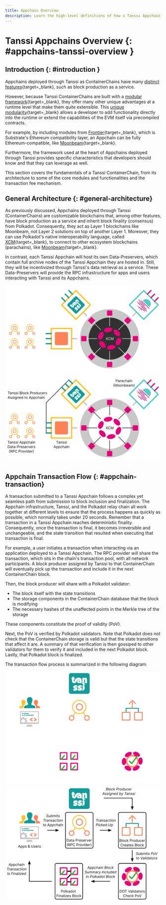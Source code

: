 ```yaml
---
title: Appchain Overview
description: Learn the high-level definitions of how a Tanssi Appchain works, its architecture, and the block production as a service mechanism with deterministic finality
---
```


# Tanssi Appchains Overview {: #appchains-tanssi-overview }

## Introduction {: #introduction }

Appchains deployed through Tanssi as ContainerChains have many [distinct features](/learn/tanssi/overview/#what-tanssi-provides){target=_blank}, such as block production as a service.

However, because Tanssi ContainerChains are built with a [modular framework](/learn/framework/){target=_blank}, they offer many other unique advantages at a runtime level that make them quite extensible. This [unique modularity](/learn/framework/modules/){target=_blank} allows a developer to add functionality directly into the runtime or extend the capabilities of the EVM itself via precompiled contracts. 

For example, by including modules from [Frontier](https://github.com/paritytech/frontier){target=_blank}, which is Substrate's Ethereum compatibility layer, an Appchain can be fully Ethereum-compatible, like [Moonbeam](https://moonbeam.network){target=_blank}. 

Furthermore, the framework used at the heart of Appchains deployed through Tanssi provides specific characteristics that developers should know and that they can leverage as well.

This section covers the fundamentals of a Tanssi ContainerChain, from its architecture to some of the core modules and functionalities and the transaction fee mechanism.

## General Architecture {: #general-architecture}

As previously discussed, Appchains deployed through Tanssi (ContainerChains) are customizable blockchains that, among other features, have block production as a service and inherit block finality (consensus) from Polkadot. Consequently, they act as Layer 1 blockchains like Moonbeam, not Layer 2 solutions on top of another Layer 1. Moreover, they can use Polkadot's native interoperability language, called [XCM](https://wiki.polkadot.network/docs/learn-xcm){target=_blank}, to connect to other ecosystem blockchains (parachains), like [Moonbeam](https://moonbeam.network){target=_blank}.

In contrast, each Tanssi Appchain will host its own Data-Preservers, which contain full archive nodes of the Tanssi Appchain they are hosted in. Still, they will be incentivized through Tanssi's data retrieval as a service. These Data-Preservers will provide the RPC infrastructure for apps and users interacting with Tanssi and its Appchains.

![Appchain Architecture Overview](/images/learn/appchains/overview/dark-overview-1.png#only-dark)
![Appchain Architecture Overview](/images/learn/appchains/overview/light-overview-1.png#only-light)

## Appchain Transaction Flow {: #appchain-transaction}

A transaction submitted to a Tanssi Appchain follows a complex yet seamless path from submission to block inclusion and finalization. The Appchain infrastructure, Tanssi, and the Polkadot relay chain all work together at different levels to ensure that the process happens as quickly as possible, which normally takes under 20 seconds. Remember that a transaction in a Tanssi Appchain reaches deterministic finality. Consequently, once the transaction is final, it becomes irreversible and unchangeable, and the state transition that resulted when executing that transaction is final.

For example, a user initiates a transaction when interacting via an application deployed to a Tanssi Appchain. The RPC provider will share the transaction, which sits in the chain's transaction pool, with all network participants. A block producer assigned by Tanssi to that ContainerChain will eventually pick up the transaction and include it in the next ContainerChain block. 

Then, the block producer will share with a Polkadot validator:

- The block itself with the state transitions
- The storage components in the ContainerChain database that the block is modifying
- The necessary hashes of the unaffected points in the Merkle tree of the storage

These components constitute the proof of validity (PoV). 

Next, the PoV is verified by Polkadot validators. Note that Polkadot does not check that the ContainerChain storage is valid but that the state transitions that affect it are. A summary of that verification is then gossiped to other validators for them to verify it and included in the next Polkadot block. Lastly, that Polkadot block is finalized.

The transaction flow process is summarized in the following diagram:

![Path of an Appchain Block in Tanssi & Polkadot](/images/learn/appchains/overview/dark-overview-2.png#only-dark)
![Path of an Appchain Block in Tanssi & Polkadot](/images/learn/appchains/overview/light-overview-2.png#only-light)

